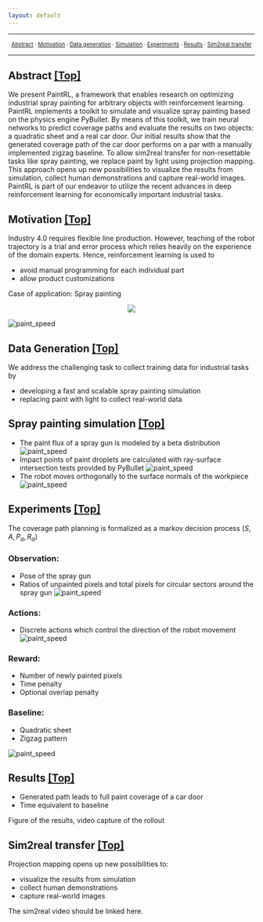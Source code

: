 ```yaml
---
layout: default
---
```


----

<a name="toc"/>

<div style="text-align: center; font-size: 0.8em;">
<a href="#abstract">Abstract</a> &middot;
<a href="#motivation">Motivation</a> &middot;
<a href="#data_generation">Data generation</a> &middot;
<a href="#simulation">Simulation</a> &middot;
<a href="#experiments">Experiments</a> &middot;
<a href="#results">Results</a> &middot;
<a href="#transfer">Sim2real transfer </a>
</div>

----

<a name="abstract"/>

## Abstract <a href="#toc" class="top-link">[Top]</a>
We present PaintRL, a framework that enables research on optimizing industrial spray painting for arbitrary objects with reinforcement learning. PaintRL implements a toolkit to simulate and visualize spray painting based on the physics engine PyBullet. By means of this toolkit, we train neural networks to predict coverage paths and evaluate the results on two objects: a quadratic sheet and a real car door. Our initial results show that the generated coverage path of the car door performs on a par with a manually implemented zigzag baseline. To allow sim2real transfer for non-resettable tasks like spray painting, we replace paint by light using projection mapping. This approach opens up new possibilities to visualize the results from simulation, collect human demonstrations and capture real-world images. PaintRL is part of our endeavor to utilize the recent advances in deep reinforcement learning for economically important industrial tasks.

<a name="motivation"/>

## Motivation <a href="#toc" class="top-link">[Top]</a>

Industry 4.0 requires flexible line production. However, teaching of the robot trajectory is a trial and error process which relies heavily on the experience of the domain experts. Hence, reinforcement learning is used to

+ avoid manual programming for each individual part
+ allow product customizations

Case of application: Spray painting
<p align="center">
  <img src="assets/images/suzuki_anatomy.png"/>
</p>

![paint_speed](assets/images/suzuki_anatomy.png)

<a name="data_generation"/>

## Data Generation <a href="#toc" class="top-link">[Top]</a>

We address the challenging task to collect training data for industrial tasks by
+ developing a fast and scalable spray painting simulation
+ replacing paint with light to collect real-world data

<a name="simulation"/>

## Spray painting simulation <a href="#toc" class="top-link">[Top]</a>

+ The paint flux of a spray gun is modeled by a beta distribution
![paint_speed](assets/images/beta_distribution.jpg)
+ Impact points of paint droplets are calculated with ray-surface intersection tests provided by PyBullet
![paint_speed](assets/images/paint_cone.png)
+ The robot moves orthogonally to the surface normals of the workpiece
![paint_speed](assets/images/paint_stroke.png)

<a name="experiments"/>

## Experiments <a href="#toc" class="top-link">[Top]</a>

The coverage path planning is formalized as a markov decision process $(S, A, P_a, R_a)$

### Observation:

+ Pose of the spray gun
+ Ratios of unpainted pixels and total pixels for circular sectors around the spray gun
![paint_speed](assets/images/section_obs_door.png)

### Actions:

+ Discrete actions which control the direction of the robot movement
![paint_speed](assets/images/action_discrete.png)

### Reward:

+ Number of newly painted pixels
+ Time penalty
+ Optional overlap penalty

### Baseline:

+ Quadratic sheet
+ Zigzag pattern

![paint_speed](assets/images/zigzag_hsi.png)

<a name="results"/>

## Results <a href="#toc" class="top-link">[Top]</a>

+ Generated path leads to full paint coverage of a car door
+ Time equivalent to baseline

Figure of the results, video capture of the rollout

<a name="transfer"/>

## Sim2real transfer  <a href="#toc" class="top-link">[Top]</a>

Projection mapping opens up new possibilities to:

+ visualize the results from simulation
+ collect human demonstrations
+ capture real-world images

The sim2real video should be linked here.
